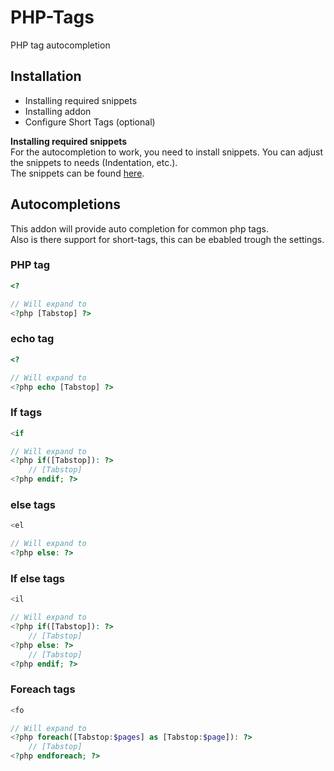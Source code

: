 # PHP-Tags
PHP tag autocompletion

## Installation
 * Installing required snippets
 * Installing addon
 * Configure Short Tags (optional)

**Installing required snippets**  
For the autocompletion to work, you need to install snippets. 
You can adjust the snippets to needs (Indentation, etc.).  
The snippets can be found [here](https://github.com/babobski/PHP-Tags-Snippets).

## Autocompletions
This addon will provide auto completion for common php tags.  
Also is there support for short-tags, this can be ebabled trough the settings.

### PHP tag
```php
<?

// Will expand to
<?php [Tabstop] ?>
```

### echo tag
```php
<?

// Will expand to
<?php echo [Tabstop] ?>
```

### If tags
```php
<if

// Will expand to
<?php if([Tabstop]): ?>
	// [Tabstop]
<?php endif; ?>
```

### else tags
```php
<el

// Will expand to
<?php else: ?>
```

### If else tags
```php
<il

// Will expand to
<?php if([Tabstop]): ?>
	// [Tabstop]
<?php else: ?>
	// [Tabstop]
<?php endif; ?>
```

### Foreach tags
```php
<fo

// Will expand to
<?php foreach([Tabstop:$pages] as [Tabstop:$page]): ?>
	// [Tabstop]
<?php endforeach; ?>
```
